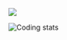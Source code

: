 <div align="left">
  
  ![](https://github-readme-stats.vercel.app/api/wakatime?username=Pamp1n&layout=false&theme=slateorange)
  
</div>

<div align="left">
  
   ![Coding stats](https://github-readme-stats.vercel.app/api/top-langs/?username=Pmpspn&langs_count=6&layout=compact&theme=slateorange)
  
</div>
